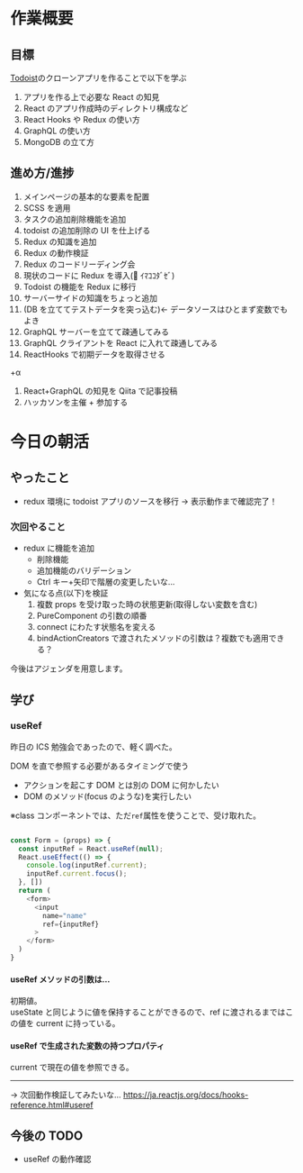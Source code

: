 # 作業概要

## 目標

[Todoist](https://todoist.com/app)のクローンアプリを作ることで以下を学ぶ

1. アプリを作る上で必要な React の知見
2. React のアプリ作成時のディレクトリ構成など
3. React Hooks や Redux の使い方
4. GraphQL の使い方
5. MongoDB の立て方

## 進め方/進捗

1. メインページの基本的な要素を配置
2. SCSS を適用
3. タスクの追加削除機能を追加
4. todoist の追加削除の UI を仕上げる
5. Redux の知識を追加
6. Redux の動作検証
7. Redux のコードリーディング会
8. 現状のコードに Redux を導入(💪 ｲﾏｺｺﾀﾞｾﾞ)
9. Todoist の機能を Redux に移行
10. サーバーサイドの知識をちょっと追加
11. (DB を立ててテストデータを突っ込む)← データソースはひとまず変数でもよき
12. GraphQL サーバーを立てて疎通してみる
13. GraphQL クライアントを React に入れて疎通してみる
14. ReactHooks で初期データを取得させる

+α

1. React+GraphQL の知見を Qiita で記事投稿
2. ハッカソンを主催 + 参加する

# 今日の朝活

## やったこと

- redux 環境に todoist アプリのソースを移行
  → 表示動作まで確認完了！

### 次回やること

- redux に機能を追加
  - 削除機能
  - 追加機能のバリデーション
  - Ctrl キー+矢印で階層の変更したいな…
- 気になる点(以下)を検証
  1. 複数 props を受け取った時の状態更新(取得しない変数を含む)
  2. PureComponent の引数の順番
  3. connect にわたす状態名を変える
  4. bindActionCreators で渡されたメソッドの引数は？複数でも適用できる？

今後はアジェンダを用意します。

## 学び

### useRef

昨日の ICS 勉強会であったので、軽く調べた。

DOM を直で参照する必要があるタイミングで使う

- アクションを起こす DOM とは別の DOM に何かしたい
- DOM のメソッド(focus のような)を実行したい

※class コンポーネントでは、ただ`ref`属性を使うことで、受け取れた。

```js

const Form = (props) => {
  const inputRef = React.useRef(null);
  React.useEffect(() => {
    console.log(inputRef.current);
    inputRef.current.focus();
  }, [])
  return (
    <form>
      <input
        name="name"
        ref={inputRef}
      >
    </form>
  )
}
```

#### useRef メソッドの引数は…

初期値。  
useState と同じように値を保持することができるので、ref に渡されるまではこの値を current に持っている。

#### useRef で生成された変数の持つプロパティ

current で現在の値を参照できる。

---

→ 次回動作検証してみたいな…
https://ja.reactjs.org/docs/hooks-reference.html#useref

## 今後の TODO

- useRef の動作確認
